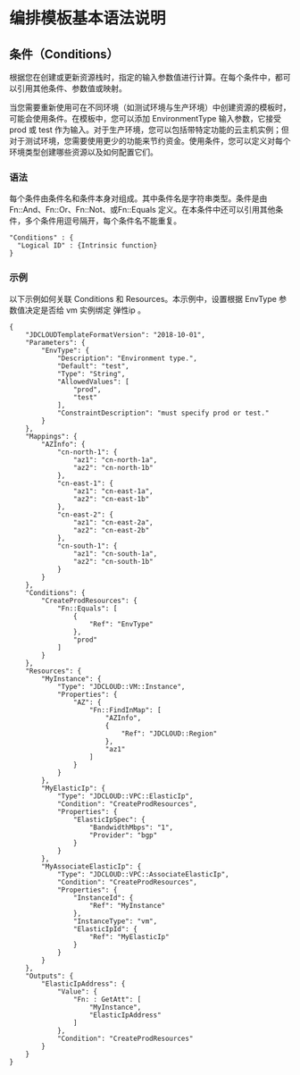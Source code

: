 # 编排模板基本语法说明
## 条件（Conditions）

根据您在创建或更新资源栈时，指定的输入参数值进行计算。在每个条件中，都可以引用其他条件、参数值或映射。

当您需要重新使用可在不同环境（如测试环境与生产环境）中创建资源的模板时，可能会使用条件。在模板中，您可以添加 EnvironmentType 输入参数，它接受 prod 或 test 作为输入。对于生产环境，您可以包括带特定功能的云主机实例；但对于测试环境，您需要使用更少的功能来节约资金。使用条件，您可以定义对每个环境类型创建哪些资源以及如何配置它们。

### 语法

每个条件由条件名和条件本身对组成。其中条件名是字符串类型。条件是由 Fn::And、Fn::Or、Fn::Not、或Fn::Equals 定义。在本条件中还可以引用其他条件，多个条件用逗号隔开，每个条件名不能重复。

```
"Conditions" : {
  "Logical ID" : {Intrinsic function}
}

```

### 示例

以下示例如何关联 Conditions 和 Resources。本示例中，设置根据 EnvType 参数值决定是否给 vm 实例绑定 弹性ip 。

```
{
    "JDCLOUDTemplateFormatVersion": "2018-10-01",
    "Parameters": {
        "EnvType": {
            "Description": "Environment type.",
            "Default": "test",
            "Type": "String",
            "AllowedValues": [
                "prod",
                "test"
            ],
            "ConstraintDescription": "must specify prod or test."
        }
    },
    "Mappings": {
        "AZInfo": {
            "cn-north-1": {
                "az1": "cn-north-1a",
                "az2": "cn-north-1b"
            },
            "cn-east-1": {
                "az1": "cn-east-1a",
                "az2": "cn-east-1b"
            },
            "cn-east-2": {
                "az1": "cn-east-2a",
                "az2": "cn-east-2b"
            },
            "cn-south-1": {
                "az1": "cn-south-1a",
                "az2": "cn-south-1b"
            }
        }
    },
    "Conditions": {
        "CreateProdResources": {
            "Fn::Equals": [
                {
                    "Ref": "EnvType"
                },
                "prod"
            ]
        }
    },
    "Resources": {
        "MyInstance": {
            "Type": "JDCLOUD::VM::Instance",
            "Properties": {
                "AZ": {
                    "Fn::FindInMap": [
                        "AZInfo",
                        {
                            "Ref": "JDCLOUD::Region"
                        },
                        "az1"
                    ]
                }
            }
        },
        "MyElasticIp": {
            "Type": "JDCLOUD::VPC::ElasticIp",
            "Condition": "CreateProdResources",
            "Properties": {
                "ElasticIpSpec": {
                    "BandwidthMbps": "1",
                    "Provider": "bgp"
                }
            }
        },
        "MyAssociateElasticIp": {
            "Type": "JDCLOUD::VPC::AssociateElasticIp",
            "Condition": "CreateProdResources",
            "Properties": {
                "InstanceId": {
                    "Ref": "MyInstance"
                },
                "InstanceType": "vm",
                "ElasticIpId": {
                    "Ref": "MyElasticIp"
                }
            }
        }
    },
    "Outputs": {
        "ElasticIpAddress": {
            "Value": {
                "Fn: : GetAtt": [
                    "MyInstance",
                    "ElasticIpAddress"
                ]
            },
            "Condition": "CreateProdResources"
        }
    }
}

```
